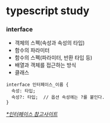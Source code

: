 # typescript study

### interface 

- 객체의 스펙(속성과 속성의 타입)
- 함수의 파라미터
- 함수의 스펙(파라미터, 반환 타입 등)
- 배열과 객체를 접근하는 방식
- 클래스

```
interface 인터페이스_이름 {
  속성: 타입;
  속성?: 타입;  // 옵션 속성에는 ?를 붙인다.
}
```
_[*인터페이스 참고사이트](https://joshua1988.github.io/ts/guide/interfaces.html)_
